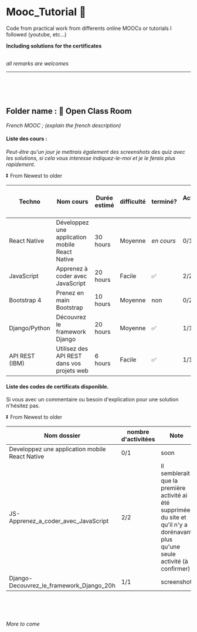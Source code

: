 # Mooc_Tutorial :construction_worker:
Code from practical work from differents online MOOCs or tutorials I followed (youtube, etc...)

**Including solutions for the certificates**
<br><br>

_all remarks are welcomes_

------





<br>
<br>
<br>




## Folder name : :orange_book: Open Class Room 
_French MOOC ; (explain the french description)_

#### Liste des cours :  
_Peut-être qu'un jour je mettrais également des screenshots des quiz avec les solutions, si cela vous interesse indiquez-le-moi et je le ferais plus rapidement._

:arrow_double_down: From Newest to older

Techno | Nom cours | Durée estimé | difficulté | terminé? | Activités ? | lien vers le cours
--- |--- |--- |--- |--- |--- |--- |
React Native | Développez une application mobile React Native | 30 hours | Moyenne | _en cours_ | 0/1 | [lien](https://openclassrooms.com/fr/courses/4902061-developpez-une-application-mobile-react-native)
JavaScript | Apprenez à coder avec JavaScript | 20 hours | Facile | :white_check_mark: | 2/2 | [lien](https://openclassrooms.com/fr/courses/2984401-apprenez-a-coder-avec-javascript)
Bootstrap 4 | Prenez en main Bootstrap | 10 hours | Moyenne | non | 0/2 | [lien](https://openclassrooms.com/fr/courses/1885491-prenez-en-main-bootstrap)
Django/Python | Découvrez le framework Django | 20 hours | Moyenne | :white_check_mark: | 1/1 | [lien](https://openclassrooms.com/fr/courses/4425076-decouvrez-le-framework-django)
API REST (IBM) | Utilisez des API REST dans vos projets web | 6 hours | Facile | :white_check_mark: | 1/1 | [lien](https://openclassrooms.com/fr/courses/3449001-utilisez-des-api-rest-dans-vos-projets-web)



#### Liste des codes de certificats disponible. 

Si vous avec un commentaire ou besoin d'explication pour une solution n'hésitez pas.

:arrow_double_down: From Newest to older

Nom dossier | nombre d'activitées | Note
--- |--- |--- 
Developpez une application mobile React Native | 0/1 | soon
JS-Apprenez_a_coder_avec_JavaScript | 2/2 | Il semblerait que la première activité ai été supprimée du site et qu'il n'y a dorénavant plus qu'une seule activité (à confirmer)
Django-Decouvrez_le_framework_Django_20h | 1/1 | screenshot




<br>
<br>
<br>

_More to come_
